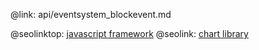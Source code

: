 @link: api/eventsystem_blockevent.md

@seolinktop: [javascript framework](https://webix.com)
@seolink: [chart library](https://webix.com/widget/charts/)